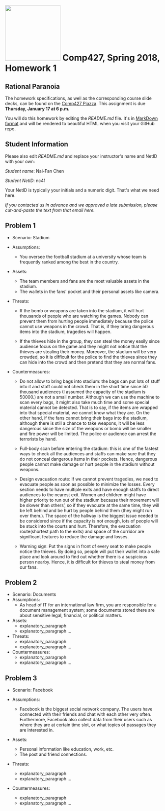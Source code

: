 # <img src="http://www.rice.edu/_images/rice-logo.jpg" width=180> Comp427, Spring 2018, Homework 1
## Rational Paranoia
The homework specifications, as well as the corresponding course slide decks,
can be found on the [Comp427 Piazza](https://piazza.com/class/jqifhp864b37ju).
This assignment is due **Thursday, January 17 at 6 p.m.**

You will do this homework by editing the _README.md_ file. It's in
[MarkDown format](https://guides.github.com/features/mastering-markdown/)
and will be rendered to beautiful HTML when you visit your GitHub repo.

## Student Information
Please also edit _README.md_ and replace your instructor's name and NetID with your own:

_Student name_: Nai-Fan Chen

_Student NetID_: nc41

Your NetID is typically your initials and a numeric digit. That's
what we need here.

_If you contacted us in advance and we approved a late submission,
please cut-and-paste the text from that email here._

## Problem 1
- Scenario: Stadium
- Assumptions:
  - You oversee the football stadium at a university whose team is frequently ranked among the best in the country.
  
- Assets:

  - The team members and fans are the most valuable assets in the stadium. 
  - The wallets in the fans’ pocket and their personal assets like camera.
  
- Threats:

  - If the bomb or weapons are taken into the stadium, it will hurt thousands of people who are watching the games. Nobody can prevent them from hurting people immediately because the police cannot use weapons in the crowd. That is, if they bring dangerous items into the stadium, tragedies will happen.
  
  - If the thieves hide in the group, they can steal the money easily since audience focus on the game and they might not notice that the thieves are stealing their money. Moreover, the stadium will be very crowded, so it is difficult for the police to find the thieves since they can hide into the crowd and then pretend that they are normal fans.
  
- Countermeasures:
  - Do not allow to bring bags into stadium: the bags can put lots of stuff into it and staff could not check them in the short time since 50 thousand audiences (I assumed the capacity of the stadium is 50000.)  are not a small number. Although we can use the machine to scan every bags, it might also take much time and some special material cannot be detected. That is to say, if the items are wrapped into that special material, we cannot know what they are. On the other hand, if the fans cannot bring their bags into the stadium, although there is still a chance to take weapons, it will be less dangerous since the size of the weapons or bomb will be smaller and fire power will be limited. The police or audience can arrest the terrorists by hand.
  
  - Full-body scan before entering the stadium: this is one of the fastest ways to check all the audiences and staffs can make sure that they do not conceal dangerous items in their pockets. Hence, dangerous people cannot make damage or hurt people in the stadium without weapons.
  
  - Design evacuation route: If we cannot prevent tragedies, we need to evacuate people as soon as possible to minimize the losses. Every section needs to have multiple exits and have enough staffs to direct audiences to the nearest exit. Women and children might have higher priority to run out of the stadium because their movement will be slower than others’, so if they evacuate at the same time, they will be left behind and be hurt by people behind them (they might run over them.). The space of the hallway is the biggest issue needed to be considered since if the capacity is not enough, lots of people will be stuck into the courts and hurt. Therefore, the evacuation route(shortest path to the exits) and space of the corridor are significant features to reduce the damage and losses. 
  
  -	Warning sign: Put the signs in front of every seat to make people notice the thieves. By doing so, people will put their wallet into a safe place and look around to find out whether there is a suspicious person nearby. Hence, it is difficult for thieves to steal money from our fans.  
  
## Problem 2
- Scenario: Documents
- Assumptions:
  - As head of IT for an international law firm, you are responsible for a document management system; some documents stored there are about sensitive legal, financial, or political matters.
- Assets:
  - explanatory_paragraph
  - explanatory_paragraph ...
- Threats:
  - explanatory_paragraph 
  - explanatory_paragraph ...
- Countermeasures:
  - explanatory_paragraph
  - explanatory_paragraph ...

## Problem 3
- Scenario: Facebook
- Assumptions:
  - Facebook is the biggest social network company. The users have connected with their friends and chat with each other very often. Furthermore, Facebook also collect data from their users such as where they are at certain time slot, or what topics of passages they are interested in.
  
- Assets:
  - Personal information like education, work, etc.
  - The post and friend connections. 
- Threats:
  - explanatory_paragraph 
  - explanatory_paragraph ...
- Countermeasures:
  - explanatory_paragraph
  - explanatory_paragraph ...

